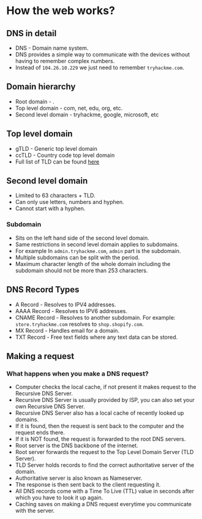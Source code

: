# How the web works?

## DNS in detail
- DNS - Domain name system.
- DNS provides a simple way to communicate with the devices without having to remember complex numbers.
- Instead of `104.26.10.229` we just need to remember `tryhackme.com`.

## Domain hierarchy
- Root domain - .
- Top level domain - com, net, edu, org, etc.
- Second level domain - tryhackme, google, microsoft, etc

## Top level domain
- gTLD - Generic top level domain
- ccTLD - Country code top level domain
- Full list of TLD can be found [here](https://data.iana.org/TLD/tlds-alpha-by-domain.txt)

## Second level domain
- Limited to 63 characters + TLD.
- Can only use letters, numbers and hyphen.
- Cannot start with a hyphen.

### Subdomain
- Sits on the left hand side of the second level domain.
- Same restrictions in second level domain applies to subdomains.
- For example In `admin.tryhackme.com`, `admin` part is the subdomain.
- Multiple subdomains can be split with the period.
- Maximum character length of the whole domain including the subdomain should not be more than 253 characters.

## DNS Record Types
- A Record - Resolves to IPV4 addresses.
- AAAA Record - Resolves to IPV6 addresses.
- CNAME Record - Resolves to another subdomain. For example: `store.tryhackme.com` resolves to `shop.shopify.com`.
- MX Record - Handles email for a domain.
- TXT Record - Free text fields where any text data can be stored.

## Making a request

### What happens when you make a DNS request?
- Computer checks the local cache, if not present it makes request to the Recursive DNS Server.
- Recursive DNS Server is usually provided by ISP, you can also set your own Recursive DNS Server.
- Recursive DNS Server also has a local cache of recently looked up domains.
- If it is found, then the request is sent back to the computer and the request ends there.
- If it is NOT found, the request is forwarded to the root DNS servers.
- Root server is the DNS backbone of the internet.
- Root server forwards the request to the Top Level Domain Server (TLD Server).
- TLD Server holds records to find the correct authoritative server of the domain.
- Authoritative server is also known as Nameserver.
- The response is then sent back to the client requesting it.
- All DNS records come with a Time To Live (TTL) value in seconds after which you have to look it up again.
- Caching saves on making a DNS request everytime you communicate with the server.
